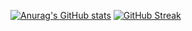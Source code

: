 [![Anurag's GitHub stats](https://github-readme-stats.vercel.app/api?username=roy-g-biv)](https://github.com/anuraghazra/github-readme-stats)
[![GitHub Streak](https://github-readme-streak-stats.herokuapp.com/?user=roy-g-biv)](https://git.io/streak-stats)
